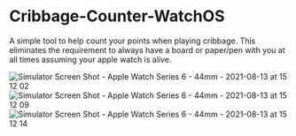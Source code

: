 # Cribbage-Counter-WatchOS
A simple tool to help count your points when playing cribbage. This eliminates the 
requirement to always have a board or paper/pen with you at all times assuming your 
apple watch is alive.


![Simulator Screen Shot - Apple Watch Series 6 - 44mm - 2021-08-13 at 15 12 02](https://user-images.githubusercontent.com/31267171/161818531-fe0588e4-bee9-4fae-b1d3-486214413c93.png)
![Simulator Screen Shot - Apple Watch Series 6 - 44mm - 2021-08-13 at 15 12 09](https://user-images.githubusercontent.com/31267171/161818544-2f9d8b6e-b246-4577-b4b6-1dcd400ebc50.png)
![Simulator Screen Shot - Apple Watch Series 6 - 44mm - 2021-08-13 at 15 12 14](https://user-images.githubusercontent.com/31267171/161818550-391681fa-5241-4ca6-8f2b-8e02cf3567f4.png)
